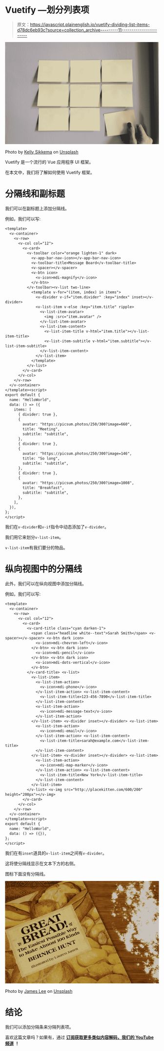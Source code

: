 # Vuetify —划分列表项

> 原文：<https://javascript.plainenglish.io/vuetify-dividing-list-items-d78dc6eb93c?source=collection_archive---------11----------------------->

![](img/4a42aabc7425178a504e4255f3b94c82.png)

Photo by [Kelly Sikkema](https://unsplash.com/@kellysikkema?utm_source=medium&utm_medium=referral) on [Unsplash](https://unsplash.com?utm_source=medium&utm_medium=referral)

Vuetify 是一个流行的 Vue 应用程序 UI 框架。

在本文中，我们将了解如何使用 Vuetify 框架。

# 分隔线和副标题

我们可以在副标题上添加分隔线。

例如，我们可以写:

```
<template>
  <v-container>
    <v-row>
      <v-col col="12">
        <v-card>
          <v-toolbar color="orange lighten-1" dark>
            <v-app-bar-nav-icon></v-app-bar-nav-icon>
            <v-toolbar-title>Message Board</v-toolbar-title>
            <v-spacer></v-spacer>
            <v-btn icon>
              <v-icon>mdi-magnify</v-icon>
            </v-btn>
          </v-toolbar><v-list two-line>
            <template v-for="(item, index) in items">
              <v-divider v-if="item.divider" :key="index" inset></v-divider>
              <v-list-item v-else :key="item.title" ripple>
                <v-list-item-avatar>
                  <img :src="item.avatar" />
                </v-list-item-avatar>
                <v-list-item-content>
                  <v-list-item-title v-html="item.title"></v-list-item-title>
                  <v-list-item-subtitle v-html="item.subtitle"></v-list-item-subtitle>
                </v-list-item-content>
              </v-list-item>
            </template>
          </v-list>
        </v-card>
      </v-col>
    </v-row>
  </v-container>
</template><script>
export default {
  name: "HelloWorld",
  data: () => ({
    items: [
      { divider: true },
      {
        avatar: "https://picsum.photos/250/300?image=660",
        title: "Meeting",
        subtitle: "subtitle",
      },
      { divider: true },
      {
        avatar: "https://picsum.photos/250/300?image=146",
        title: "So long",
        subtitle: "subtitle",
      },
      { divider: true },
      {
        avatar: "https://picsum.photos/250/300?image=1008",
        title: "Breakfast",
        subtitle: "subtitle",
      },
    ],
  }),
};
</script>
```

我们在`v-divider`和`v-if`指令中动态添加了`v-divider`。

我们用它来划分`v-list-item`。

`v-list-item`有我们要分的物品。

# 纵向视图中的分隔线

此外，我们可以在纵向视图中添加分隔线。

例如，我们可以写:

```
<template>
  <v-container>
    <v-row>
      <v-col col="12">
        <v-card>
          <v-card-title class="cyan darken-1">
            <span class="headline white--text">Sarah Smith</span> <v-spacer></v-spacer> <v-btn dark icon>
              <v-icon>mdi-chevron-left</v-icon>
            </v-btn> <v-btn dark icon>
              <v-icon>mdi-pencil</v-icon>
            </v-btn> <v-btn dark icon>
              <v-icon>mdi-dots-vertical</v-icon>
            </v-btn>
          </v-card-title> <v-list>
            <v-list-item>
              <v-list-item-action>
                <v-icon>mdi-phone</v-icon>
              </v-list-item-action> <v-list-item-content>
                <v-list-item-title>123-456-7890</v-list-item-title>
              </v-list-item-content>
              <v-list-item-action>
                <v-icon>mdi-message-text</v-icon>
              </v-list-item-action>
            </v-list-item> <v-divider inset></v-divider> <v-list-item>
              <v-list-item-action>
                <v-icon>mdi-email</v-icon>
              </v-list-item-action> <v-list-item-content>
                <v-list-item-title>sarah@example.com</v-list-item-title>
              </v-list-item-content>
            </v-list-item> <v-divider inset></v-divider> <v-list-item>
              <v-list-item-action>
                <v-icon>mdi-map-marker</v-icon>
              </v-list-item-action> <v-list-item-content>
                <v-list-item-title>New York</v-list-item-title>
              </v-list-item-content>
            </v-list-item>
          </v-list> <v-img src="http://placekitten.com/600/200" height="200px"></v-img>
        </v-card>
      </v-col>
    </v-row>
  </v-container>
</template><script>
export default {
  name: "HelloWorld",
  data: () => ({}),
};
</script>
```

我们在有`inset`道具的`v-list-item`之间有`v-divider`。

这将使分隔线显示在文本下方的右侧。

图标下面没有分隔线。

![](img/4a81e20f8bd3507197f5afb41ae31a0e.png)

Photo by [James Lee](https://unsplash.com/@picsbyjameslee?utm_source=medium&utm_medium=referral) on [Unsplash](https://unsplash.com?utm_source=medium&utm_medium=referral)

# 结论

我们可以添加分隔条来分隔列表项。

喜欢这篇文章吗？如果有，通过 [**订阅获取更多类似内容解码，我们的 YouTube 频道**](https://www.youtube.com/channel/UCtipWUghju290NWcn8jhyAw?sub_confirmation=true) **！**